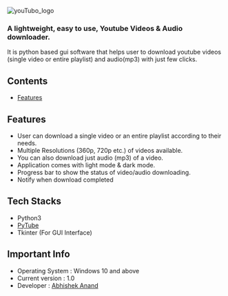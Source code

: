 ![youTubo_logo](https://github.com/abanand132/youtubo/assets/76703822/10e40679-831c-4f85-aa6d-cc136ba73412)

### A lightweight, easy to use, Youtube Videos & Audio downloader.

It is python based gui software that helps user to download youtube videos (single video or entire playlist) and audio(mp3) with just few clicks.

## Contents
- [Features](Features)

## Features

- User can download a single video or an entire playlist according to their needs.
- Multiple Resolutions (360p, 720p etc.) of videos available.
- You can also download just audio (mp3) of a video.
- Application comes with light mode & dark mode.
- Progress bar to show the status of video/audio downloading.
- Notify when download completed

## Tech Stacks
- Python3
- [PyTube](https://pytube.io/en/latest/)
- Tkinter (For GUI Interface)

## Important Info
- Operating System : Windows 10 and above
- Current version : 1.0
- Developer : [Abhishek Anand](https://theabhishek.me)
